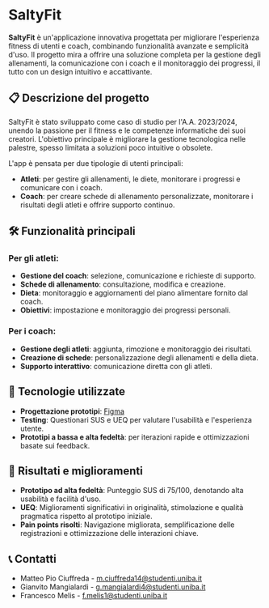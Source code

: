 # SaltyFit

**SaltyFit** è un'applicazione innovativa progettata per migliorare l'esperienza fitness di utenti e coach, combinando funzionalità avanzate e semplicità d'uso. Il progetto mira a offrire una soluzione completa per la gestione degli allenamenti, la comunicazione con i coach e il monitoraggio dei progressi, il tutto con un design intuitivo e accattivante.

## 📋 **Descrizione del progetto**

SaltyFit è stato sviluppato come caso di studio per l'A.A. 2023/2024, unendo la passione per il fitness e le competenze informatiche dei suoi creatori. L'obiettivo principale è migliorare la gestione tecnologica nelle palestre, spesso limitata a soluzioni poco intuitive o obsolete.

L'app è pensata per due tipologie di utenti principali:
- **Atleti**: per gestire gli allenamenti, le diete, monitorare i progressi e comunicare con i coach.
- **Coach**: per creare schede di allenamento personalizzate, monitorare i risultati degli atleti e offrire supporto continuo.

## 🛠️ **Funzionalità principali**

### Per gli atleti:
- **Gestione del coach**: selezione, comunicazione e richieste di supporto.
- **Schede di allenamento**: consultazione, modifica e creazione.
- **Dieta**: monitoraggio e aggiornamenti del piano alimentare fornito dal coach.
- **Obiettivi**: impostazione e monitoraggio dei progressi personali.

### Per i coach:
- **Gestione degli atleti**: aggiunta, rimozione e monitoraggio dei risultati.
- **Creazione di schede**: personalizzazione degli allenamenti e della dieta.
- **Supporto interattivo**: comunicazione diretta con gli atleti.

## 🚀 **Tecnologie utilizzate**
- **Progettazione prototipi**: [Figma](https://www.figma.com/design/fbB4Zxnfi0Qk8dlomSUKMY/SaltyFit)
- **Testing**: Questionari SUS e UEQ per valutare l'usabilità e l'esperienza utente.
- **Prototipi a bassa e alta fedeltà**: per iterazioni rapide e ottimizzazioni basate sui feedback.

## 🎯 **Risultati e miglioramenti**
- **Prototipo ad alta fedeltà**: Punteggio SUS di 75/100, denotando alta usabilità e facilità d'uso.
- **UEQ**: Miglioramenti significativi in originalità, stimolazione e qualità pragmatica rispetto al prototipo iniziale.
- **Pain points risolti**: Navigazione migliorata, semplificazione delle registrazioni e ottimizzazione delle interazioni chiave.

## 📞 **Contatti**
- Matteo Pio Ciuffreda - [m.ciuffreda14@studenti.uniba.it](mailto:m.ciuffreda14@studenti.uniba.it)
- Gianvito Mangialardi - [g.mangialardi4@studenti.uniba.it](mailto:g.mangialardi4@studenti.uniba.it)
- Francesco Melis - [f.melis1@studenti.uniba.it](mailto:f.melis1@studenti.uniba.it)
